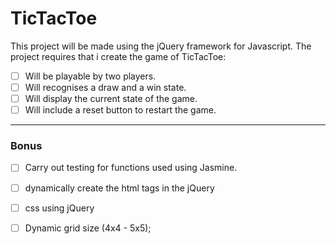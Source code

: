 # TicTacToe

This project will be made using the jQuery framework for Javascript.
The project requires that i create the game of TicTacToe:
 - [ ] Will be playable by two players.
 - [ ] Will recognises a draw and a win state.
 - [ ] Will display the current state of the game.
 - [ ] Will include a reset button to restart the game.
 ---
 ### Bonus
 - [ ] Carry out testing for functions used using Jasmine.
 - [ ] dynamically create the html tags in the jQuery
 - [ ] css using jQuery
 - [ ] Dynamic grid size (4x4 - 5x5);

   
